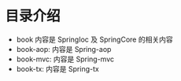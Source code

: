 # 目录介绍
- book 内容是 SpringIoc 及 SpringCore 的相关内容
- book-aop: 内容是 Spring-aop
- book-mvc: 内容是 Spring-mvc
- book-tx: 内容是 Spring-tx